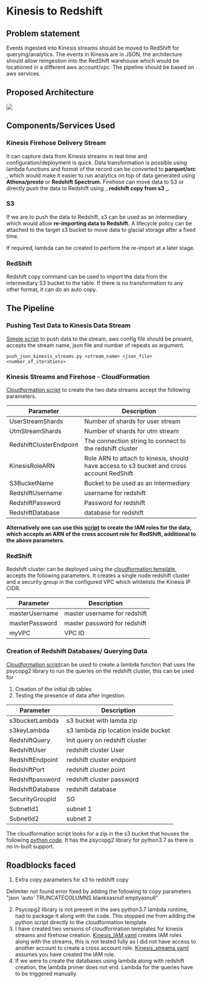# Kinesis to Redshift

## Problem statement

Events ingested into Kinesis streams should be moved to RedShift for querying/analytics. The events in Kinesis are in JSON, the architecture should allow reingestion into the RedShift warehouse which would be locationed in a different aws account/vpc. The pipeline should be based on aws services.

## Proposed Architecture

![](https://github.com/maheshpnair/event-monitor/blob/master/arch.png)

## Components/Services Used

### Kinesis Firehose Delivery Stream

It can capture data from Kinesis streams in real time and configuration/deployment is quick. Data transformation is possible using lambda functions and format of the record can be converted to **parquet/orc** , which would make it easier to run analytics on top of data generated using **Athena/presto** or **Redshift Spectrum.** Firehose can move data to S3 or directly push the data to Redshift using _ **redshift copy from s3** __._

### S3

If we are to push the data to Redshift, s3 can be used as an intermediary which would allow **re-importing data to Redshift.** A lifecycle policy can be attached to the target s3 bucket to move data to glacial storage after a fixed time.

If required, lambda can be created to perform the re-import at a later stage.

### RedShift

Redshift copy command can be used to import the data from the intermediary S3 bucket to the table. If there is no transformation to any other format, it can do an auto copy.

##


## The Pipeline

### Pushing Test Data to Kinesis Data Stream

[Simple script](https://github.com/maheshpnair/event-monitor/blob/master/push_json_kinesis_streams.py) to push data to the stream, aws config file should be present, accepts the stream name, json file and number of repeats as argument.

```push_json_kinesis_streams.py <stream_name> <json_file> <number_of_iterations>```


### Kinesis Streams and Firehose - CloudFormation

[Cloudformation script](https://github.com/maheshpnair/event-monitor/blob/master/kinesis-streams.yaml) to create the two data streams accept the following parameters.

| **Parameter** | **Description** |
| --- | --- |
| UserStreamShards | Number of shards for user stream |
| UtmStreamShards | Number of shards for utm stream |
| RedshiftClusterEndpoint | The connection string to connect to the redshift cluster |
| KinesisRoleARN | Role ARN to attach to kinesis, should have access to s3 bucket and cross account RedShift |
| S3BucketName | Bucket to be used as an intermediary |
| RedshiftUsername | username for redshift |
| RedshiftPassword | Password for redshift |
| RedshiftDatabase | database for redshift |

**Alternatively one can use this** [**script**](https://github.com/maheshpnair/event-monitor/blob/master/kinesis_IAM.yaml) **to create the IAM roles for the data, which accepts an ARN of the cross account role for RedShift, additional to the above parameters.**

### RedShift

Redshift cluster can be deployed using the [cloudformation template](https://github.com/maheshpnair/event-monitor/blob/master/redshift.yaml), accepts the following parameters. It creates a single node redshift cluster and a security group in the configured VPC which whitelists the Kinesis IP CIDR.

| **Parameter** | **Description** |
| --- | --- |
| masterUsername | master username for redshift |
| masterPassword | master password for redshift |
| myVPC | VPC ID |

### Creation of Redshift Databases/ Querying Data

[Cloudformation script](https://github.com/maheshpnair/event-monitor/blob/master/Kinesis_query_runner_lambda.yaml)can be used to create a lambda function that uses the psycopg2 library to run the queries on the redshift cluster, this can be used for

1. Creation of the initial db tables
2. Testing the presence of data after ingestion.

| Parameter | Description |
| --- | --- |
| s3bucketLambda | s3 bucket with lamda zip |
| s3keyLambda | s3 lambda zip location inside bucket |
| RedshiftQuery | Init query on redshift cluster |
| RedshiftUser | redshift cluster User |
| RedshiftEndpoint | redshift cluster endpoint |
| RedshiftPort | redshift cluster point |
| Redshiftpassword | redshift cluster password |
| RedshiftDatabase | redshift database |
| SecurityGroupId | SG |
| SubnetId1 | subnet 1 |
| SubnetId2 | subnet 2 |

The cloudformation script looks for a zip in the s3 bucket that houses the following [python code](https://github.com/maheshpnair/event-monitor/tree/master/lambda). It has the psycopg2 library for python3.7 as there is no in-built support.

## Roadblocks faced

1. Extra copy parameters for s3 to redshift copy

Delimiter not found error fixed by adding the following to copy parameters &quot;json &#39;auto&#39; TRUNCATECOLUMNS blanksasnull emptyasnull&quot;

2. Psycopg2 library is not present in the aws python3.7 lambda runtime, had to package it along with the code. This stopped me from adding the python script directly to the cloudformation template
3. I have created two versions of cloudformation templates for kinesis streams and firehose creation.
   [Kinesis\_IAM.yaml](https://github.com/maheshpnair/event-monitor/blob/master/kinesis_IAM.yaml) creates IAM roles along with the streams, this is not tested fully as I did not have access to another account to create a cross account role.
   [Kinesis\_streams.yaml](https://github.com/maheshpnair/event-monitor/blob/master/kinesis-streams.yaml) assumes you have created the IAM role.
4. If we were to create the databases using lambda along with redshift creation, the lambda primer does not end. 
   Lambda for the queries have to be triggered manually. 
